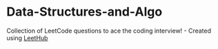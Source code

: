 # Data-Structures-and-Algo
Collection of LeetCode questions to ace the coding interview! - Created using [LeetHub](https://github.com/QasimWani/LeetHub)

